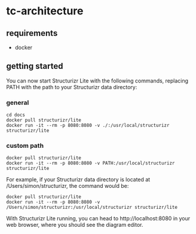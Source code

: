 # tc-architecture

## requirements

- docker

## getting started

You can now start Structurizr Lite with the following commands, replacing PATH with the path to your Structurizr data directory:

### general

```
cd docs
docker pull structurizr/lite
docker run -it --rm -p 8080:8080 -v ./:/usr/local/structurizr structurizr/lite
```

### custom path
```
docker pull structurizr/lite
docker run -it --rm -p 8080:8080 -v PATH:/usr/local/structurizr structurizr/lite
```

For example, if your Structurizr data directory is located at /Users/simon/structurizr, the command would be:

```
docker pull structurizr/lite
docker run -it --rm -p 8080:8080 -v /Users/simon/structurizr:/usr/local/structurizr structurizr/lite
```

With Structurizr Lite running, you can head to http://localhost:8080 in your web browser, where you should see the diagram editor.